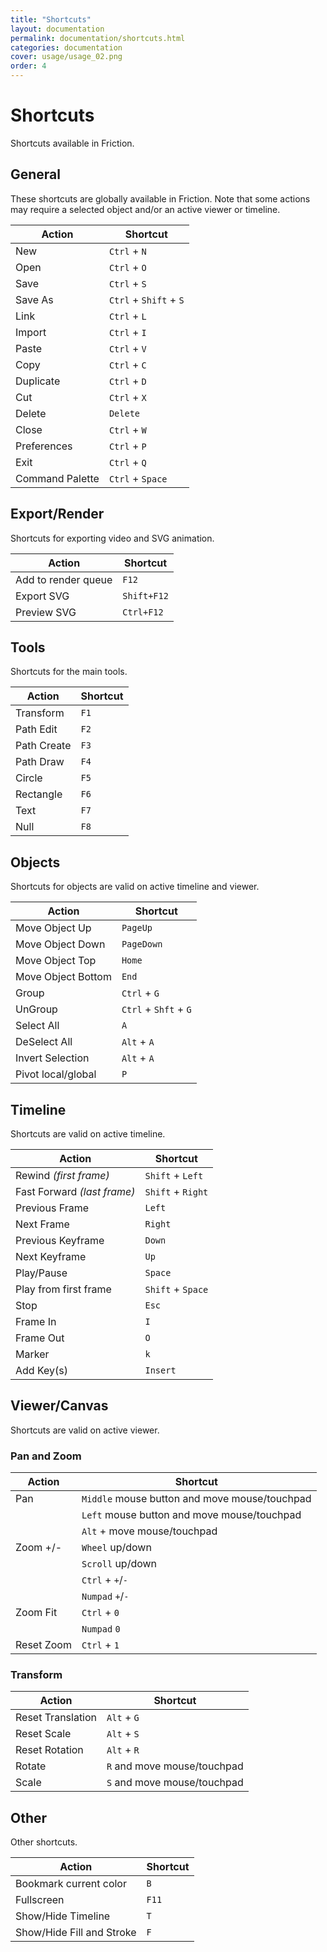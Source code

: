 ```yaml
---
title: "Shortcuts"
layout: documentation
permalink: documentation/shortcuts.html
categories: documentation
cover: usage/usage_02.png
order: 4
---
```


# Shortcuts

Shortcuts available in Friction.

## General

These shortcuts are globally available in Friction. Note that some actions may require a selected object and/or an active viewer or timeline.

| Action | Shortcut |
| ------ | -------- |
| New | `Ctrl` + `N`
| Open | `Ctrl` + `O`
| Save | `Ctrl` + `S`
| Save As | `Ctrl` + `Shift` + `S`
| Link | `Ctrl` + `L`
| Import | `Ctrl` + `I`
| Paste | `Ctrl` + `V`
| Copy | `Ctrl` + `C`
| Duplicate | `Ctrl` + `D`
| Cut | `Ctrl` + `X`
| Delete | `Delete`
| Close | `Ctrl` + `W`
| Preferences | `Ctrl` + `P`
| Exit | `Ctrl` + `Q`
| Command Palette | `Ctrl` + `Space`

## Export/Render

Shortcuts for exporting video and SVG animation.

| Action | Shortcut |
| ------ | -------- |
| Add to render queue | `F12`
| Export SVG | `Shift+F12`
| Preview SVG | `Ctrl+F12`

## Tools

Shortcuts for the main tools.

| Action | Shortcut |
| ------ | -------- |
| Transform | `F1`
| Path Edit | `F2`
| Path Create | `F3`
| Path Draw | `F4`
| Circle | `F5`
| Rectangle | `F6`
| Text | `F7`
| Null | `F8`

## Objects

Shortcuts for objects are valid on active timeline and viewer.

| Action | Shortcut |
| ------ | -------- |
| Move Object Up | `PageUp`
| Move Object Down | `PageDown`
| Move Object Top | `Home`
| Move Object Bottom | `End`
| Group | `Ctrl` + `G`
| UnGroup | `Ctrl` + `Shft` + `G`
| Select All | `A`
| DeSelect All | `Alt` + `A`
| Invert Selection | `Alt` + `A`
| Pivot local/global | `P`

## Timeline

Shortcuts are valid on active timeline.

| Action | Shortcut |
| ------ | -------- |
| Rewind *(first frame)* | `Shift` + `Left`
| Fast Forward *(last frame)* | `Shift` + `Right`
| Previous Frame | `Left`
| Next Frame | `Right`
| Previous Keyframe | `Down`
| Next Keyframe | `Up`
| Play/Pause | `Space`
| Play from first frame | `Shift` + `Space`
| Stop | `Esc`
| Frame In | `I`
| Frame Out | `O`
| Marker | `k`
| Add Key(s) | `Insert`

## Viewer/Canvas

Shortcuts are valid on active viewer.

### Pan and Zoom

| Action | Shortcut |
| ------ | -------- |
| Pan | `Middle` mouse button and move mouse/touchpad
| | `Left` mouse button and move mouse/touchpad
| | `Alt` + move mouse/touchpad
| Zoom +/- | `Wheel`  up/down
| | `Scroll` up/down
| | `Ctrl` + `+`/`-`
| | `Numpad` `+`/`-`
| Zoom Fit | `Ctrl` + `0`
| | `Numpad`  `0`
| Reset Zoom | `Ctrl` + `1`

### Transform

| Action | Shortcut |
| ------ | -------- |
| Reset Translation | `Alt` + `G`
| Reset Scale | `Alt` + `S`
| Reset Rotation | `Alt` + `R`
| Rotate | `R` and move mouse/touchpad
| Scale | `S` and move mouse/touchpad

## Other

Other shortcuts.

| Action | Shortcut |
| ------ | -------- |
| Bookmark current color | `B`
| Fullscreen | `F11`
| Show/Hide Timeline | `T`
| Show/Hide Fill and Stroke | `F`
